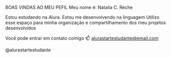 BOAS VINDAS AO MEU PEFIL 
Meu nome é: Natalia C. Reche

Estou estudando na Alura.
Estou me desenvolvendo na linguagem
Utilizo esse espaço para minha organização e compartilhamento dos meu projetos desenvolvidos

Você pode entrar em contato comigo 📫
alurastartestudante@email.com

@alurastartestudante
